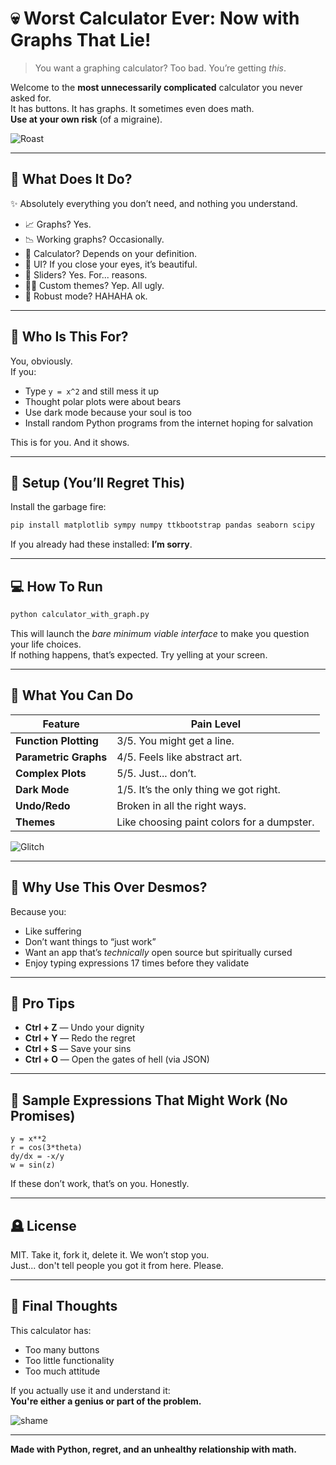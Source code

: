 # 💀 Worst Calculator Ever: Now with Graphs That Lie!

> You want a graphing calculator? Too bad. You’re getting *this*.

Welcome to the **most unnecessarily complicated** calculator you never asked for.  
It has buttons. It has graphs. It sometimes even does math.  
**Use at your own risk** (of a migraine).

![Roast](https://media.giphy.com/media/f9k1tV7HyORcngKF8v/giphy.gif)

---

## 🧨 What Does It Do?

✨ Absolutely everything you don’t need, and nothing you understand.

- 📈 Graphs? Yes.  
- 📉 Working graphs? Occasionally.  
- 🧮 Calculator? Depends on your definition.  
- 🎨 UI? If you close your eyes, it’s beautiful.  
- 🧃 Sliders? Yes. For... reasons.  
- 🤷‍♂️ Custom themes? Yep. All ugly.  
- 🤡 Robust mode? HAHAHA ok.  

---

## 🫠 Who Is This For?

You, obviously.  
If you:
- Type `y = x^2` and still mess it up
- Thought polar plots were about bears
- Use dark mode because your soul is too
- Install random Python programs from the internet hoping for salvation

This is for you. And it shows.

---

## 🧙 Setup (You’ll Regret This)

Install the garbage fire:

```bash
pip install matplotlib sympy numpy ttkbootstrap pandas seaborn scipy
```

If you already had these installed: **I’m sorry**.

---

## 💻 How To Run

```bash
python calculator_with_graph.py
```

This will launch the *bare minimum viable interface* to make you question your life choices.  
If nothing happens, that’s expected. Try yelling at your screen.

---

## 🫥 What You Can Do

| Feature | Pain Level |
|--------|------------|
| **Function Plotting** | 3/5. You might get a line. |
| **Parametric Graphs** | 4/5. Feels like abstract art. |
| **Complex Plots** | 5/5. Just... don’t. |
| **Dark Mode** | 1/5. It’s the only thing we got right. |
| **Undo/Redo** | Broken in all the right ways. |
| **Themes** | Like choosing paint colors for a dumpster. |

![Glitch](https://media.giphy.com/media/3o6ZsU0ZpV1ur2ZIyY/giphy.gif)

---

## 🎉 Why Use This Over Desmos?

Because you:
- Like suffering
- Don’t want things to “just work”
- Want an app that’s *technically* open source but spiritually cursed
- Enjoy typing expressions 17 times before they validate

---

## 🧠 Pro Tips

- **Ctrl + Z** — Undo your dignity  
- **Ctrl + Y** — Redo the regret  
- **Ctrl + S** — Save your sins  
- **Ctrl + O** — Open the gates of hell (via JSON)

---

## 🤢 Sample Expressions That Might Work (No Promises)

```
y = x**2
r = cos(3*theta)
dy/dx = -x/y
w = sin(z)
```

If these don’t work, that’s on you. Honestly.

---

## 🪦 License

MIT. Take it, fork it, delete it. We won’t stop you.  
Just... don't tell people you got it from here. Please.

---

## 💬 Final Thoughts

This calculator has:
- Too many buttons
- Too little functionality
- Too much attitude

If you actually use it and understand it:  
**You're either a genius or part of the problem.**

![shame](https://media.giphy.com/media/l3q2K5jinAlChoCLS/giphy.gif)

---

**Made with Python, regret, and an unhealthy relationship with math.**
